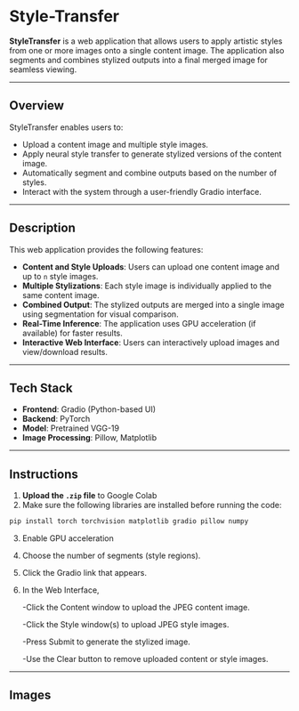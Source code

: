 # Style-Transfer

**StyleTransfer** is a web application that allows users to apply artistic styles from one or more images onto a single content image. The application also segments and combines stylized outputs into a final merged image for seamless viewing.

---

## Overview

StyleTransfer enables users to:

- Upload a content image and multiple style images.
- Apply neural style transfer to generate stylized versions of the content image.
- Automatically segment and combine outputs based on the number of styles.
- Interact with the system through a user-friendly Gradio interface.

---

##  Description

This web application provides the following features:

- **Content and Style Uploads**: Users can upload one content image and up to `n` style images.
- **Multiple Stylizations**: Each style image is individually applied to the same content image.
- **Combined Output**: The stylized outputs are merged into a single image using segmentation for visual comparison.
- **Real-Time Inference**: The application uses GPU acceleration (if available) for faster results.
- **Interactive Web Interface**: Users can interactively upload images and view/download results.

---

## Tech Stack

- **Frontend**: Gradio (Python-based UI)
- **Backend**: PyTorch
- **Model**: Pretrained VGG-19
- **Image Processing**: Pillow, Matplotlib

---

## Instructions

1. **Upload the `.zip` file** to Google Colab 
2. Make sure the following libraries are installed before running the code:

```bash
pip install torch torchvision matplotlib gradio pillow numpy
```
3. Enable GPU acceleration
4. Choose the number of segments (style regions).
5. Click the Gradio link that appears.
6. In the Web Interface,
 
   -Click the Content window to upload the JPEG content image.
   
   -Click the Style window(s) to upload JPEG style images.
   
   -Press Submit to generate the stylized image.
   
   -Use the Clear button to remove uploaded content or style images.

---


##  Images




